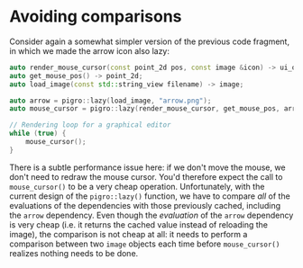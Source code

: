 # Avoiding comparisons
Consider again a somewhat simpler version of the previous code fragment, in which we made the arrow icon also lazy:
```cpp
auto render_mouse_cursor(const point_2d pos, const image &icon) -> ui_object;
auto get_mouse_pos() -> point_2d;
auto load_image(const std::string_view filename) -> image;

auto arrow = pigro::lazy(load_image, "arrow.png");
auto mouse_cursor = pigro::lazy(render_mouse_cursor, get_mouse_pos, arrow);

// Rendering loop for a graphical editor
while (true) {
    mouse_cursor();
}
```

There is a subtle performance issue here: if we don't move the mouse, we don't need to redraw the mouse cursor. You'd therefore expect the call to `mouse_cursor()` to be a very cheap operation. Unfortunately, with the current design of the `pigro::lazy()` function, we have to compare *all* of the evaluations of the dependencies with those previously cached, including the `arrow` dependency. Even though the *evaluation* of the `arrow` dependency is very cheap (i.e. it returns the cached value instead of reloading the image), the comparison is not cheap at all: it needs to perform a comparison between two `image` objects each time before `mouse_cursor()` realizes nothing needs to be done.
